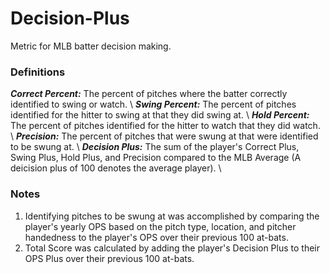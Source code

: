 # Decision-Plus
Metric for MLB batter decision making.

### Definitions
***Correct Percent:*** The percent of pitches where the batter correctly identified to swing or watch. \\
***Swing Percent:*** The percent of pitches identified for the hitter to swing at that they did swing at. \\
***Hold Percent:*** The percent of pitches identified for the hitter to watch that they did watch. \\
***Precision:*** The percent of pitches that were swung at that were identified to be swung at. \\
***Decision Plus:*** The sum of the player's Correct Plus, Swing Plus, Hold Plus, and Precision compared to the MLB Average (A deicision plus of 100 denotes the average player). \\

### Notes
1. Identifying pitches to be swung at was accomplished by comparing the player's yearly OPS based on the pitch type, location, and pitcher handedness to the player's OPS over their previous 100 at-bats.
2. Total Score was calculated by adding the player's Decision Plus to their OPS Plus over their previous 100 at-bats.
